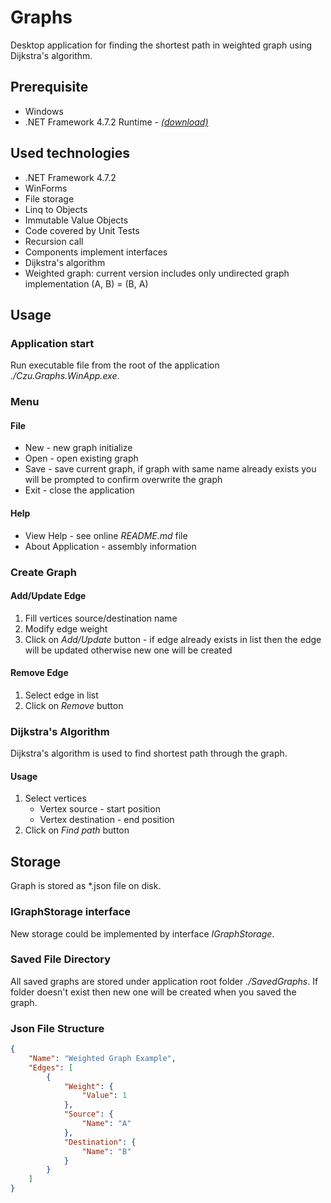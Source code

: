 # Graphs

Desktop application for finding the shortest path in weighted graph using Dijkstra's algorithm.

## Prerequisite

* Windows
* .NET Framework 4.7.2 Runtime - [*(download)*](https://dotnet.microsoft.com/en-us/download/dotnet-framework/thank-you/net472-offline-installer)

## Used technologies

* .NET Framework 4.7.2
* WinForms
* File storage
* Linq to Objects
* Immutable Value Objects
* Code covered by Unit Tests
* Recursion call
* Components implement interfaces
* Dijkstra's algorithm
* Weighted graph: current version includes only undirected graph implementation (A, B) = (B, A)

## Usage

### Application start

Run executable file from the root of the application *./Czu.Graphs.WinApp.exe*.

### Menu

#### File

* New - new graph initialize
* Open - open existing graph
* Save - save current graph, if graph with same name already exists you will be prompted to confirm overwrite the graph
* Exit - close the application

#### Help

* View Help - see online *README.md* file
* About Application - assembly information

### Create Graph

#### Add/Update Edge

1) Fill vertices source/destination name
2) Modify edge weight
3) Click on *Add/Update* button - if edge already exists in list then the edge will be updated otherwise new one will be created

#### Remove Edge

1) Select edge in list
2) Click on *Remove* button

### Dijkstra's Algorithm

Dijkstra's algorithm is used to find shortest path through the graph.

#### Usage

1) Select vertices
   * Vertex source - start position
   * Vertex destination - end position
2) Click on *Find path* button

## Storage

Graph is stored as *.json file on disk.

### IGraphStorage interface

New storage could be implemented by interface *IGraphStorage*.

### Saved File Directory

All saved graphs are stored under application root folder *./SavedGraphs*. If folder doesn't exist then new one will be created when you saved the graph.

### Json File Structure

```json
{
    "Name": "Weighted Graph Example",
    "Edges": [
        {
            "Weight": {
                "Value": 1
            },
            "Source": {
                "Name": "A"
            },
            "Destination": {
                "Name": "B"
            }
        }
    ]
}
```